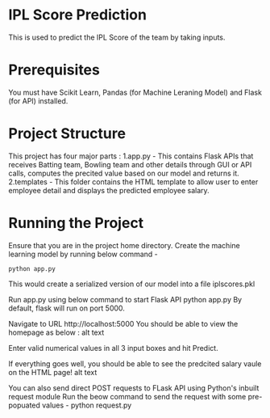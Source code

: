 # IPL Score Prediction
This is used to predict the IPL Score of the team by taking inputs.

# Prerequisites
You must have Scikit Learn, Pandas (for Machine Leraning Model) and Flask (for API) installed.

# Project Structure
This project has four major parts :
1.app.py - This contains Flask APIs that receives Batting team, Bowling team and other details through GUI or API calls, computes the precited value based on our model and returns it.
2.templates - This folder contains the HTML template to allow user to enter employee detail and displays the predicted employee salary.

# Running the Project
Ensure that you are in the project home directory. Create the machine learning model by running below command -
```
python app.py
```
This would create a serialized version of our model into a file iplscores.pkl

Run app.py using below command to start Flask API
python app.py
By default, flask will run on port 5000.

Navigate to URL http://localhost:5000
You should be able to view the homepage as below : alt text

Enter valid numerical values in all 3 input boxes and hit Predict.

If everything goes well, you should be able to see the predcited salary vaule on the HTML page! alt text

You can also send direct POST requests to FLask API using Python's inbuilt request module Run the beow command to send the request with some pre-popuated values -
python request.py
